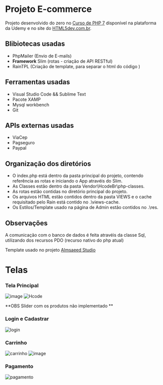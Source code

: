 # Projeto E-commerce

Projeto desenvolvido do zero no [Curso de PHP 7](https://www.udemy.com/curso-completo-de-php-7/) disponível na plataforma da Udemy e no site do [HTML5dev.com.br](https://www.html5dev.com.br/curso/curso-completo-de-php-7).

## Blibiotecas usadas
   - PhpMailer (Envio de E-mails)
   - **Framework** Slim (rotas - criação de API RESTful)
   - RainTPL (Criação de template, para separar o html do código )

## Ferramentas usadas
   - Visual Studio Code && Sublime Text
   - Pacote XAMP
   - Mysql workbench 
   - Git
## APIs externas usadas 
   - ViaCep
   - Pagseguro
   - Paypal
   
## Organização dos diretórios 
   - O index.php está dentro da pasta principal do projeto, contendo referência as rotas e iniciando o App atravéis do Slim.
   - As Classes estão dentro da pasta Vendor\HcodeBr\php-classes.
   - As rotas estão contidas no diretório principal do projeto.
   - Os arquivos HTML estão contidos dentro da pasta VIEWS e o cache requisitado pelo Rain está contido no .\views-cache.
   - Os Estilos/Template usado na página de Admin estão contidos no .\res.
   
   
## Observações 
   A comunicação com o banco de dados é feita atravéis da classe Sql, utilizando dos recursos PDO (recurso nativo do php atual)
   
   
    
   
   
Template usado no projeto [Almsaeed Studio](https://almsaeedstudio.com)
                              
#                                      **Telas** 
###                                    Tela Principal
![image](https://user-images.githubusercontent.com/44248690/84577197-9ed6e200-ad90-11ea-8e8b-f52462db6525.png)
![Hcode](https://user-images.githubusercontent.com/44248690/84577173-53bccf00-ad90-11ea-914d-51fdf300cc36.PNG)

**OBS Slider com os produtos não implementado ** 

###                                   Login e Cadastrar
![login](https://user-images.githubusercontent.com/44248690/84577236-f83f1100-ad90-11ea-9a4a-4bcebe9ab25e.png)


###                                     Carrinho
![carrinho](https://user-images.githubusercontent.com/44248690/84577280-5c61d500-ad91-11ea-871c-b0d15985f4ff.png)
![image](https://user-images.githubusercontent.com/44248690/84577305-8e733700-ad91-11ea-8704-fd47ff2ace73.png)



###                                      Pagamento

![pagamento](https://user-images.githubusercontent.com/44248690/84577425-4c96c080-ad92-11ea-85f0-930cc39341a0.png)
